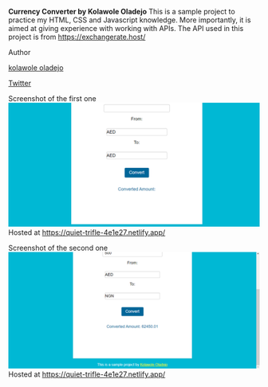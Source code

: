**Currency Converter by Kolawole Oladejo**
This is a sample project to practice my HTML, CSS and Javascript knowledge. More importantly, it is aimed at giving experience with working with APIs. The API used in this project is from https://exchangerate.host/

Author


[kolawole oladejo](mailto:kolaquadry@gmail.com)

[Twitter](https://twitter.com/@kola180481)


Screenshot of the first one
![Screenshot of the first one](images/Screenshots1.png)
Hosted at  https://quiet-trifle-4e1e27.netlify.app/

Screenshot of the second one
![Screenshot of the second one](images/Screenshots2.png)
Hosted at https://quiet-trifle-4e1e27.netlify.app/
